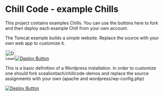 # Chill Code - example Chills
This project contains examples Chills. You can use the buttons here to fork and then deploy each example Chill from your own account.

The Tomcat example builds a simple website. Replace the source with your own web app to customize it.

<img src="http://tomcat.apache.org/images/tomcat.png" alt="Drawing" style="width: 32px;"/>[![Deploy Button](https://chillcode.io/images/launch.png)](https://www.chillcode.io/s/1T)

This is a basic definition of a Wordpress installation. In order to customize one should fork scealiontach/chillcode-demos and replace the source assignments with your own (apache and wordpress/wp-config.php)

[![Deploy Button](https://chillcode.io/images/launch.png)](https://www.chillcode.io/s/1O)
